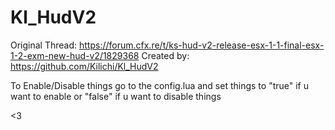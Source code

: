 # Kl_HudV2 
Original Thread: https://forum.cfx.re/t/ks-hud-v2-release-esx-1-1-final-esx-1-2-exm-new-hud-v2/1829368
Created by: https://github.com/Kilichi/Kl_HudV2

To Enable/Disable things go to the config.lua and set things to "true" if u want to enable or "false" if u want to disable things

<3
